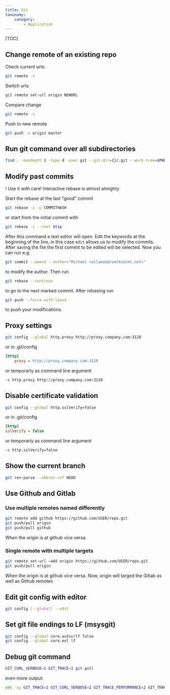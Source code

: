 ```yaml
---
title: Git
taxonomy:
    category:
        - Application
---
```


[TOC]

## Change remote of an existing repo
Check current urls:
```bash
git remote -v
```
Switch urls:
```bash
git remote set-url origin NEWURL
```
Compare change
```bash
git remote -v
```
Push to new remote
```bash
git push -u origin master
```

## Run git command over all subdirectories

```bash
find . -maxdepth 1 -type d -exec git --git-dir={}/.git --work-tree=$PWD/{} pull \;
```

## Modify past commits
! Use it with care! Interactive rebase is almost almighty

Start the rebase at the last "good" commit

```bash
git rebase -i -p COMMITHASH
```
or start from the initial commit with

```bash
git rebase -i --root $tip
```

After this command a text editor will open. Edit the keywords at the beginning of the line, in this case `edit` allows us to modify the commits. After saving the file the first commit to be edited will be selected. Now you can run e.g.
```bash
git commit --amend --author="Michael <allaman@rootknecht.net>"
```
to modify the author. Then run
```bash
git rebase --continue
```
to go to the next marked commit. After rebasing run
```bash
git push --force-with-lease
```
to push your modifications.

## Proxy settings
```bash
git config --global http.proxy http://proxy.company.com:3128
```
or in .git/config
```ini
[http]
	proxy = http://proxy.company.com:3128
```
or temporarly as command line argument
```bash
-c http.proxy http://proxy.company.com:3128
````

## Disable certificate validation
```bash
git config --global http.sslVerify=false
```
or in .git/config
```ini
[http]
sslVerify = false
```
or temporarly as command line argument
```bash
-c http.sslVerify=false
```

## Show the current branch

```bash
git rev-parse --abbrev-ref HEAD
```

## Use Github and Gitlab
### Use multiple remotes named differently
```bash
git remote add github https://github.com/USER/repo.git
git push/pull origin
git push/pull github
```
When the origin is at github vice versa.

### Single remote with multiple targets

```bash
git remote set-url –add origin https://github.com/USER/repo.git
git push/pull origin
```
When the origin is at github vice versa. Now, origin will targed the Gitlab as well as Github remotes

## Edit git config with editor

```bash
git config [--global] --edit
```

## Set git file endings to LF (msysgit)

```sh
git config --global core.autocrlf false
git config --global core.eol lf
```

## Debug git command

```sh
GIT_CURL_VERBOSE=1 GIT_TRACE=1 git pull
```

even more output:

```sh
set -x; GIT_TRACE=2 GIT_CURL_VERBOSE=2 GIT_TRACE_PERFORMANCE=2 GIT_TRACE_PACK_ACCESS=2 GIT_TRACE_PACKET=2 GIT_TRACE_PACKFILE=2 GIT_TRACE_SETUP=2 GIT_TRACE_SHALLOW=2 git pull origin master -v -v; set +x
```